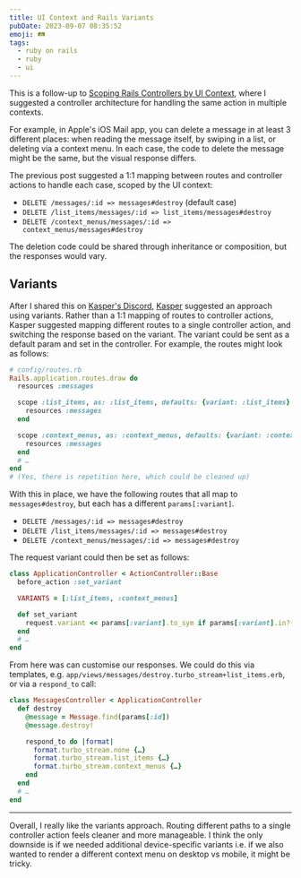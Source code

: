 ```yaml
---
title: UI Context and Rails Variants
pubDate: 2023-09-07 08:35:52
emoji: 🛤️
tags:
  - ruby on rails
  - ruby
  - ui
---
```


This is a follow-up to [Scoping Rails Controllers by UI Context](/posts/scoping-controllers-by-ui-context/), where I suggested a controller architecture for handling the same action in multiple contexts.

For example, in Apple's iOS Mail app, you can delete a message in at least 3 different places: when reading the message itself, by swiping in a list, or deleting via a context menu. In each case, the code to delete the message might be the same, but the visual response differs.

The previous post suggested a 1:1 mapping between routes and controller actions to handle each case, scoped by the UI context:

- `DELETE /messages/:id => messages#destroy` (default case)
- `DELETE /list_items/messages/:id => list_items/messages#destroy`
- `DELETE /context_menus/messages/:id => context_menus/messages#destroy`

The deletion code could be shared through inheritance or composition, but the responses would vary.

## Variants

After I shared this on [Kasper's Discord](http://discord.gg/NNN3TAD5jQ), [Kasper](https://ruby.social/@kaspth) suggested an approach using variants. Rather than a 1:1 mapping of routes to controller actions, Kasper suggested mapping different routes to a single controller action, and switching the response based on the variant. The variant could be sent as a default param and set in the controller. For example, the routes might look as follows:

```rb
# config/routes.rb
Rails.application.routes.draw do
  resources :messages

  scope :list_items, as: :list_items, defaults: {variant: :list_items} do
    resources :messages
  end

  scope :context_menus, as: :context_menus, defaults: {variant: :context_menus} do
    resources :messages
  end
  # …
end
# (Yes, there is repetition here, which could be cleaned up)
```

With this in place, we have the following routes that all map to `messages#destroy`, but each has a different `params[:variant]`.

- `DELETE /messages/:id => messages#destroy`
- `DELETE /list_items/messages/:id => messages#destroy`
- `DELETE /context_menus/messages/:id => messages#destroy`

The request variant could then be set as follows:

```rb
class ApplicationController < ActionController::Base
  before_action :set_variant

  VARIANTS = [:list_items, :context_menus]

  def set_variant
    request.variant << params[:variant].to_sym if params[:variant].in?(VARIANTS)
  end
  # …
end
```

From here was can customise our responses. We could do this via templates, e.g. `app/views/messages/destroy.turbo_stream+list_items.erb`, or via a `respond_to` call:

```rb
class MessagesController < ApplicationController
  def destroy
    @message = Message.find(params[:id])
    @message.destroy!

    respond_to do |format|
      format.turbo_stream.none {…}
      format.turbo_stream.list_items {…}
      format.turbo_stream.context_menus {…}
    end
  end
  # …
end
```

---

Overall, I really like the variants approach. Routing different paths to a single controller action feels cleaner and more manageable. I think the only downside is if we needed additional device-specific variants i.e. if we also wanted to render a different context menu on desktop vs mobile, it might be tricky.
